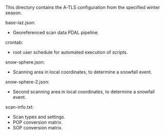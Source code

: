 This directory contains the A-TLS configuration from the specified winter season.

base-laz.json:
  - Georeferenced scan data PDAL pipeline.

crontab:
  - root user schedule for automated execution of scripts.

snow-sphere.json:
  - Scanning area in local coordinates, to determine a snowfall event.

snow-sphere-2.json:
  - Second scanning area in local coordinates, to determine a snowfall event.

scan-info.txt:
  - Scan types and settings.
  - POP conversion matrix.
  - SOP conversion matrix.

